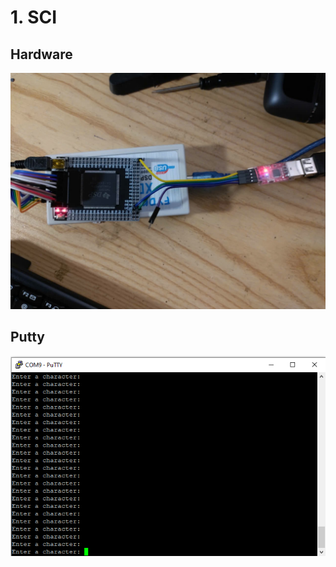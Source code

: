 # 1. SCI

##  Hardware

![image info](./image/hardware.png)

##  Putty

![image info](./image/putty.png)
